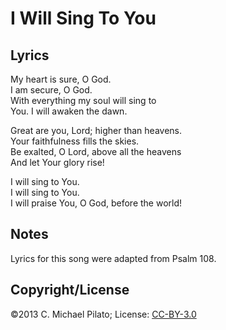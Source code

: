 # I Will Sing To You

## Lyrics

My heart is sure, O God.  
I am secure, O God.  
With everything my soul will sing to  
You.  I will awaken the dawn.  
    
Great are you, Lord; higher than heavens.  
Your faithfulness fills the skies.  
Be exalted, O Lord, above all the heavens  
And let Your glory rise!  
    
I will sing to You.  
I will sing to You.  
I will praise You, O God, before the world!  

## Notes

Lyrics for this song were adapted from Psalm 108.

## Copyright/License

©2013 C. Michael Pilato; License: [CC-BY-3.0](https://creativecommons.org/licenses/by/3.0/)
